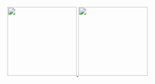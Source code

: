 <!--
**Solaris17/Solaris17** is a ✨ _special_ ✨ repository because its `README.md` (this file) appears on your GitHub profile.

Here are some ideas to get you started:

- 🔭 I’m currently working on ...
- 🌱 I’m currently learning ...
- 👯 I’m looking to collaborate on ...
- 🤔 I’m looking for help with ...
- 💬 Ask me about ...
- 📫 How to reach me: ...
- 😄 Pronouns: ...
- ⚡ Fun fact: ...
- ### Hi there 👋
-->
<p align="center">
    <a href="https://github.com/Solaris17" style="width: 100%">
        <img src="https://github-readme-stats.vercel.app/api?username=Solaris17&show_icons=true&rank_icon=github&theme=tokyonight" alt="" height="160px"/>
        <img src="https://github-readme-stats.vercel.app/api/top-langs/?username=Solaris17&layout=compact&theme=tokyonight&langs_count=16" alt="" height="160px"/>
    </a>
</p>
